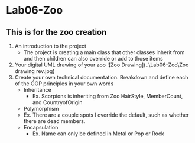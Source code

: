 # Lab06-Zoo
## This is for the zoo creation

1.  An introduction to the project
    - The project is creating a main class that other classes inherit from and then children can also override or add to those items
2.  Your digital UML drawing of your zoo
![Zoo Drawing](..\Lab06-Zoo\Zoo drawing rev.jpg)
3.  Create your own technical documentation. Breakdown and define each of the OOP principles in your own words
    -  Inheritance
        - Ex. Scorpions is inheriting from Zoo HairStyle, MemberCount, and CountryofOrigin
    -  Polymorphism
      -  Ex. There are a couple spots I override the default, such as whether there are dead members.
    -  Encapsulation
        - Ex. Name can only be defined in Metal or Pop or Rock

